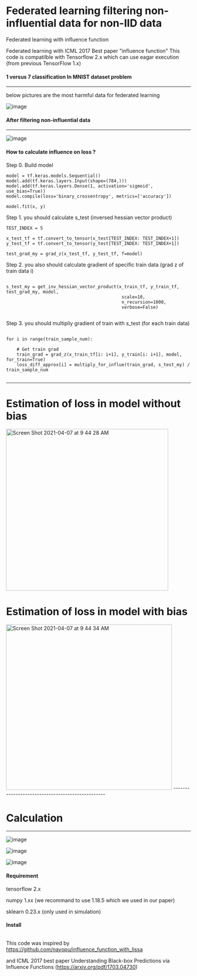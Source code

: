# Federated learning filtering non-influential data for non-IID data

Federated learning with influence function

Federated learning with ICML 2017 Best paper "influence function" 
This code is compatilble with Tensorflow 2.x which can use eagar execution (from previous TensorFlow 1.x)


#### 1 versus 7 classification In MNIST dataset problem
------------------------------------------------
below pictures are the most harmful data for federated learning 

![image](https://user-images.githubusercontent.com/45510932/113868137-4de61d80-97ea-11eb-8a2e-e96a28202710.png)


#### After filtering non-influential data
---------------------------------------------
![image](https://user-images.githubusercontent.com/45510932/113869487-c0a3c880-97eb-11eb-838e-6fa21158f7f8.png)


#### How to calculate influence on loss ?

Step 0. Build model
```python3
model = tf.keras.models.Sequential()
model.add(tf.keras.layers.Input(shape=(784,)))
model.add(tf.keras.layers.Dense(1, activation='sigmoid', use_bias=True))
model.compile(loss='binary_crossentropy', metrics=['accuracy'])

model.fit(x, y)

```

Step 1. you should calculate s_test (inversed hessian vector product)
```python3
TEST_INDEX = 5

x_test_tf = tf.convert_to_tensor(x_test[TEST_INDEX: TEST_INDEX+1])
y_test_tf = tf.convert_to_tensor(y_test[TEST_INDEX: TEST_INDEX+1])

test_grad_my = grad_z(x_test_tf, y_test_tf, f=model)

```


Step 2. you also should calculate gradient of specific train data (grad z of train data i)
```python3

s_test_my = get_inv_hessian_vector_product(x_train_tf, y_train_tf, test_grad_my, model,
                                            scale=10,
                                            n_recursion=1000,
                                            verbose=False)
                                            
```

Step 3. you should multipliy gradient of train with s_test (for each train data)
```python3

for i in range(train_sample_num):
    
    # Get train grad
    train_grad = grad_z(x_train_tf[i: i+1], y_train[i: i+1], model, for_train=True)
    loss_diff_approx[i] = multiply_for_influe(train_grad, s_test_my) / train_sample_num
    
```


-------------------------------------------------
# Estimation of loss in model without bias

<img width="442" alt="Screen Shot 2021-04-07 at 9 44 28 AM" src="https://user-images.githubusercontent.com/45510932/113794629-f2824400-9785-11eb-88de-3103f213596f.png">

# Estimation of loss in model with bias

<img width="452" alt="Screen Shot 2021-04-07 at 9 44 34 AM" src="https://user-images.githubusercontent.com/45510932/113794637-f44c0780-9785-11eb-8ccd-90d74d15f9c0.png">
-------------------------------------------------


# Calculation
----------------------------------
![image](https://user-images.githubusercontent.com/45510932/113869112-51c66f80-97eb-11eb-8994-5f19e27e7496.png)

![image](https://user-images.githubusercontent.com/45510932/113869142-57bc5080-97eb-11eb-9c39-b6318d15eb7b.png)

![image](https://user-images.githubusercontent.com/45510932/113869197-660a6c80-97eb-11eb-93b4-f4f20f1b30a1.png)




#### Requirement
tensorflow 2.x

numpy 1.xx (we recommand to use 1.18.5 which we used in our paper)

sklearn 0.23.x (only used in simulation)


#### Install
```git clone
```


This code was inspired by 
https://github.com/nayopu/influence_function_with_lissa

and ICML 2017 best paper Understanding Black-box Predictions via Influence Functions (https://arxiv.org/pdf/1703.04730)
